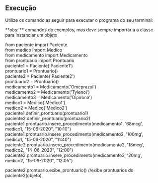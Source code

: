 ## Execução

Utilize os comando as seguir para executar o programa do seu terminal:

**obs: ** comandos de exemplos, mas deve sempre importar a a classe para instanciar um objeto

from paciente import Paciente <br>
from medico import Medico <br>
from medicamento import Medicamento<br>
from prontuario import Prontuario <br>
paciente1 = Paciente('Paciente1')<br>
prontuario1 = Prontuario()<br>
paciente2 = Paciente('Paciente2')<br>
prontuario2 = Prontuario()<br>
medicamento1 = Medicamento('Omeprazol')<br>
medicamento2 = Medicamento('Tylenol')<br>
medicamento3 = Medicamento('Dipirona')<br>
medico1 = Medico('Medico1')<br>
medico2 = Medico('Medico2')<br>
paciente1.definir_prontuario(prontuario1)<br>
paciente2.definir_prontuario(prontuario2)<br>
paciente1.prontuario.insere_procedimento(medicamento1, '68mcg', medico1, "15-06-2020", "10:10")<br>
paciente1.prontuario.insere_procedimento(medicamento2, '100mg', medico1, "15-06-2020", "11:40")<br>
paciente2.prontuario.insere_procedimento(medicamento2, '18mcg', medico2, "14-06-2020", "12:00")<br>
paciente2.prontuario.insere_procedimento(medicamento3, '20mg', medico2, "15-06-2020", "12:05")<br>

paciente2.prontuario.exibe_prontuario()   //exibe prontuarios do paciente2(objeto)